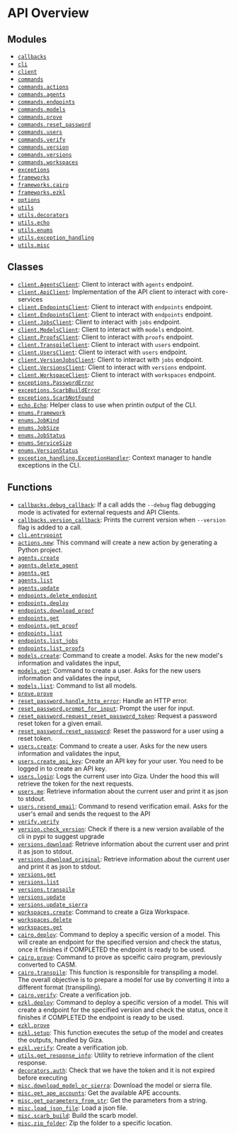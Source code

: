 <!-- markdownlint-disable -->

# API Overview

## Modules

- [`callbacks`](./callbacks.md#module-callbacks)
- [`cli`](./cli.md#module-cli)
- [`client`](./client.md#module-client)
- [`commands`](./commands.md#module-commands)
- [`commands.actions`](./commands.actions.md#module-commandsactions)
- [`commands.agents`](./commands.agents.md#module-commandsagents)
- [`commands.endpoints`](./commands.endpoints.md#module-commandsendpoints)
- [`commands.models`](./commands.models.md#module-commandsmodels)
- [`commands.prove`](./commands.prove.md#module-commandsprove)
- [`commands.reset_password`](./commands.reset_password.md#module-commandsreset_password)
- [`commands.users`](./commands.users.md#module-commandsusers)
- [`commands.verify`](./commands.verify.md#module-commandsverify)
- [`commands.version`](./commands.version.md#module-commandsversion)
- [`commands.versions`](./commands.versions.md#module-commandsversions)
- [`commands.workspaces`](./commands.workspaces.md#module-commandsworkspaces)
- [`exceptions`](./exceptions.md#module-exceptions)
- [`frameworks`](./frameworks.md#module-frameworks)
- [`frameworks.cairo`](./frameworks.cairo.md#module-frameworkscairo)
- [`frameworks.ezkl`](./frameworks.ezkl.md#module-frameworksezkl)
- [`options`](./options.md#module-options)
- [`utils`](./utils.md#module-utils)
- [`utils.decorators`](./utils.decorators.md#module-utilsdecorators)
- [`utils.echo`](./utils.echo.md#module-utilsecho)
- [`utils.enums`](./utils.enums.md#module-utilsenums)
- [`utils.exception_handling`](./utils.exception_handling.md#module-utilsexception_handling)
- [`utils.misc`](./utils.misc.md#module-utilsmisc)

## Classes

- [`client.AgentsClient`](./client.md#class-agentsclient): Client to interact with `agents` endpoint.
- [`client.ApiClient`](./client.md#class-apiclient): Implementation of the API client to interact with core-services
- [`client.EndpointsClient`](./client.md#class-endpointsclient): Client to interact with `endpoints` endpoint.
- [`client.EndpointsClient`](./client.md#class-endpointsclient): Client to interact with `endpoints` endpoint.
- [`client.JobsClient`](./client.md#class-jobsclient): Client to interact with `jobs` endpoint.
- [`client.ModelsClient`](./client.md#class-modelsclient): Client to interact with `models` endpoint.
- [`client.ProofsClient`](./client.md#class-proofsclient): Client to interact with `proofs` endpoint.
- [`client.TranspileClient`](./client.md#class-transpileclient): Client to interact with `users` endpoint.
- [`client.UsersClient`](./client.md#class-usersclient): Client to interact with `users` endpoint.
- [`client.VersionJobsClient`](./client.md#class-versionjobsclient): Client to interact with `jobs` endpoint.
- [`client.VersionsClient`](./client.md#class-versionsclient): Client to interact with `versions` endpoint.
- [`client.WorkspaceClient`](./client.md#class-workspaceclient): Client to interact with `workspaces` endpoint.
- [`exceptions.PasswordError`](./exceptions.md#class-passworderror)
- [`exceptions.ScarbBuildError`](./exceptions.md#class-scarbbuilderror)
- [`exceptions.ScarbNotFound`](./exceptions.md#class-scarbnotfound)
- [`echo.Echo`](./utils.echo.md#class-echo): Helper class to use when printin output of the CLI.
- [`enums.Framework`](./utils.enums.md#class-framework)
- [`enums.JobKind`](./utils.enums.md#class-jobkind)
- [`enums.JobSize`](./utils.enums.md#class-jobsize)
- [`enums.JobStatus`](./utils.enums.md#class-jobstatus)
- [`enums.ServiceSize`](./utils.enums.md#class-servicesize)
- [`enums.VersionStatus`](./utils.enums.md#class-versionstatus)
- [`exception_handling.ExceptionHandler`](./utils.exception_handling.md#class-exceptionhandler): Context manager to handle exceptions in the CLI.

## Functions

- [`callbacks.debug_callback`](./callbacks.md#function-debug_callback): If a call adds the `--debug` flag debugging mode is activated for external requests and API Clients.
- [`callbacks.version_callback`](./callbacks.md#function-version_callback): Prints the current version when `--version` flag is added to a call.
- [`cli.entrypoint`](./cli.md#function-entrypoint)
- [`actions.new`](./commands.actions.md#function-new): This command will create a new action by generating a Python project.
- [`agents.create`](./commands.agents.md#function-create)
- [`agents.delete_agent`](./commands.agents.md#function-delete_agent)
- [`agents.get`](./commands.agents.md#function-get)
- [`agents.list`](./commands.agents.md#function-list)
- [`agents.update`](./commands.agents.md#function-update)
- [`endpoints.delete_endpoint`](./commands.endpoints.md#function-delete_endpoint)
- [`endpoints.deploy`](./commands.endpoints.md#function-deploy)
- [`endpoints.download_proof`](./commands.endpoints.md#function-download_proof)
- [`endpoints.get`](./commands.endpoints.md#function-get)
- [`endpoints.get_proof`](./commands.endpoints.md#function-get_proof)
- [`endpoints.list`](./commands.endpoints.md#function-list)
- [`endpoints.list_jobs`](./commands.endpoints.md#function-list_jobs)
- [`endpoints.list_proofs`](./commands.endpoints.md#function-list_proofs)
- [`models.create`](./commands.models.md#function-create): Command to create a model. Asks for the new model's information and validates the input,
- [`models.get`](./commands.models.md#function-get): Command to create a user. Asks for the new users information and validates the input,
- [`models.list`](./commands.models.md#function-list): Command to list all models.
- [`prove.prove`](./commands.prove.md#function-prove)
- [`reset_password.handle_http_error`](./commands.reset_password.md#function-handle_http_error): Handle an HTTP error.
- [`reset_password.prompt_for_input`](./commands.reset_password.md#function-prompt_for_input): Prompt the user for input.
- [`reset_password.request_reset_password_token`](./commands.reset_password.md#function-request_reset_password_token): Request a password reset token for a given email.
- [`reset_password.reset_password`](./commands.reset_password.md#function-reset_password): Reset the password for a user using a reset token.
- [`users.create`](./commands.users.md#function-create): Command to create a user. Asks for the new users information and validates the input,
- [`users.create_api_key`](./commands.users.md#function-create_api_key): Create an API key for your user. You need to be logged in to create an API key.
- [`users.login`](./commands.users.md#function-login): Logs the current user into Giza. Under the hood this will retrieve the token for the next requests.
- [`users.me`](./commands.users.md#function-me): Retrieve information about the current user and print it as json to stdout.
- [`users.resend_email`](./commands.users.md#function-resend_email): Command to resend verification email. Asks for the user's email and sends the request to the API
- [`verify.verify`](./commands.verify.md#function-verify)
- [`version.check_version`](./commands.version.md#function-check_version): Check if there is a new version available of the cli in pypi to suggest upgrade
- [`versions.download`](./commands.versions.md#function-download): Retrieve information about the current user and print it as json to stdout.
- [`versions.download_original`](./commands.versions.md#function-download_original): Retrieve information about the current user and print it as json to stdout.
- [`versions.get`](./commands.versions.md#function-get)
- [`versions.list`](./commands.versions.md#function-list)
- [`versions.transpile`](./commands.versions.md#function-transpile)
- [`versions.update`](./commands.versions.md#function-update)
- [`versions.update_sierra`](./commands.versions.md#function-update_sierra)
- [`workspaces.create`](./commands.workspaces.md#function-create): Command to create a Giza Workspace.
- [`workspaces.delete`](./commands.workspaces.md#function-delete)
- [`workspaces.get`](./commands.workspaces.md#function-get)
- [`cairo.deploy`](./frameworks.cairo.md#function-deploy): Command to deploy a specific version of a model. This will create an endpoint for the specified version and check the status, once it finishes if COMPLETED the endpoint is ready to be used.
- [`cairo.prove`](./frameworks.cairo.md#function-prove): Command to prove as spceific cairo program, previously converted to CASM.
- [`cairo.transpile`](./frameworks.cairo.md#function-transpile): This function is responsible for transpiling a model. The overall objective is to prepare a model for use by converting it into a different format (transpiling).
- [`cairo.verify`](./frameworks.cairo.md#function-verify): Create a verification job.
- [`ezkl.deploy`](./frameworks.ezkl.md#function-deploy): Command to deploy a specific version of a model. This will create a endpoint for the specified version and check the status, once it finishes if COMPLETED the endpoint is ready to be used.
- [`ezkl.prove`](./frameworks.ezkl.md#function-prove)
- [`ezkl.setup`](./frameworks.ezkl.md#function-setup): This function executes the setup of the model and creates the outputs, handled by Giza.
- [`ezkl.verify`](./frameworks.ezkl.md#function-verify): Create a verification job.
- [`utils.get_response_info`](./utils.md#function-get_response_info): Utility to retrieve information of the client response.
- [`decorators.auth`](./utils.decorators.md#function-auth): Check that we have the token and it is not expired before executing
- [`misc.download_model_or_sierra`](./utils.misc.md#function-download_model_or_sierra): Download the model or sierra file.
- [`misc.get_ape_accounts`](./utils.misc.md#function-get_ape_accounts): Get the available APE accounts.
- [`misc.get_parameters_from_str`](./utils.misc.md#function-get_parameters_from_str): Get the parameters from a string.
- [`misc.load_json_file`](./utils.misc.md#function-load_json_file): Load a json file.
- [`misc.scarb_build`](./utils.misc.md#function-scarb_build): Build the scarb model.
- [`misc.zip_folder`](./utils.misc.md#function-zip_folder): Zip the folder to a specific location.
